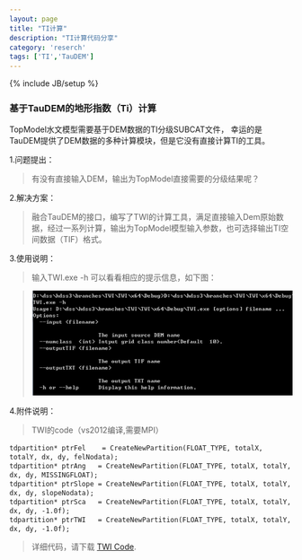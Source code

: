 ```yaml
---
layout: page
title: "TI计算"
description: "TI计算代码分享"
category: 'reserch'
tags: ['TI','TauDEM']
---
```

{% include JB/setup %}

### 基于TauDEM的地形指数（Ti）计算

TopModel水文模型需要基于DEM数据的TI分级SUBCAT文件， 幸运的是TauDEM提供了DEM数据的多种计算模块，但是它没有直接计算TI的工具。

1.问题提出：


> 有没有直接输入DEM，输出为TopModel直接需要的分级结果呢？

2.解决方案：
 

> 融合TauDEM的接口，编写了TWI的计算工具，满足直接输入Dem原始数据，经过一系列计算，输出为TopModel模型输入参数，也可选择输出TI空间数据（TIF）格式。

3.使用说明：


> 输入TWI.exe -h 可以看看相应的提示信息，如下图：

> ![](/images/TWI.jpg)


4.附件说明：


> TWI的code（vs2012编译,需要MPI）

	tdpartition* ptrFel    = CreateNewPartition(FLOAT_TYPE, totalX, totalY, dx, dy, felNodata);
	tdpartition* ptrAng   = CreateNewPartition(FLOAT_TYPE, totalX, totalY, dx, dy, MISSINGFLOAT);
	tdpartition* ptrSlope = CreateNewPartition(FLOAT_TYPE, totalX, totalY, dx, dy, slopeNodata);
	tdpartition* ptrSca   = CreateNewPartition(FLOAT_TYPE, totalX, totalY, dx, dy, -1.0f);
	tdpartition* ptrTWI   = CreateNewPartition(FLOAT_TYPE, totalX, totalY, dx, dy, -1.0f);


> 详细代码，请下载 [TWI Code](/upload/TWI.tar).
